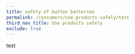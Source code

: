 ```yaml
---
title: safety of button batteries
permalink: /consumers/use-products-safely/test
third_nav_title: Use products safely
exclude: true
---
```

test
